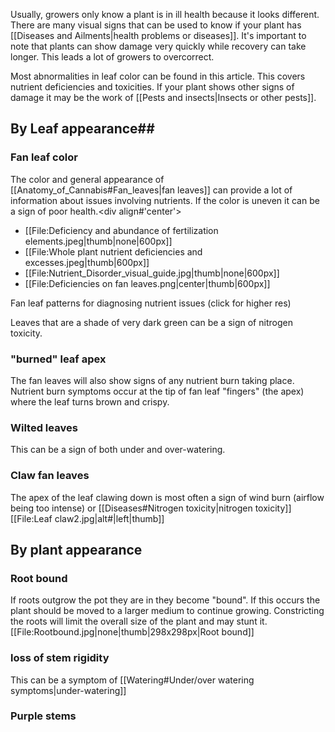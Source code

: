 Usually, growers only know a plant is in ill health because it looks different. There are many visual signs that can be used to know if your plant has [[Diseases and Ailments|health problems or diseases]]. It's important to note that plants can show damage very quickly while recovery can take longer. This leads a lot of growers to overcorrect.

Most abnormalities in leaf color can be found in this article. This covers nutrient deficiencies and toxicities.  If your plant shows other signs of damage it may be the work of [[Pests and insects|Insects or other pests]].

## By Leaf appearance##

### Fan leaf color ###
The color and general appearance of [[Anatomy_of_Cannabis#Fan_leaves|fan leaves]] can provide a lot of information about issues involving nutrients. If the color is uneven it can be a sign of poor health.<div align#'center'>
<ul> 
<li style#"display: inline-block;"> [[File:Deficiency and abundance of fertilization elements.jpeg|thumb|none|600px]]</li>
<li style#"display: inline-block;">[[File:Whole plant nutrient deficiencies and excesses.jpeg|thumb|600px]] </li>
<li style#"display: inline-block;"> [[File:Nutrient_Disorder_visual_guide.jpg|thumb|none|600px]]</li>
<li style#"display: inline-block;"> [[File:Deficiencies on fan leaves.png|center|thumb|600px]]</li>
</ul>
<p>Fan leaf patterns for diagnosing nutrient issues (click for higher res)</p>
</div>


Leaves that are a shade of very dark green can be a sign of nitrogen toxicity.

### "burned" leaf apex ###
The fan leaves will also show signs of any nutrient burn taking place. Nutrient burn symptoms occur at the tip of fan leaf "fingers" (the apex) where the leaf turns brown and crispy.

### Wilted leaves ###
This can be a sign of both under and over-watering.

### Claw fan leaves ###
The apex of the leaf clawing down is most often a sign of wind burn (airflow being too intense) or [[Diseases#Nitrogen toxicity|nitrogen toxicity]]
[[File:Leaf claw2.jpg|alt#|left|thumb]]


## By plant appearance ##

### Root bound ###
If roots outgrow the pot they are in they become "bound". If this occurs the plant should be moved to a larger medium to continue growing. Constricting the roots will limit the overall size of the plant and may stunt it.
[[File:Rootbound.jpg|none|thumb|298x298px|Root bound]]

### loss of stem rigidity ###
This can be a symptom of [[Watering#Under/over watering symptoms|under-watering]]

### Purple stems ###